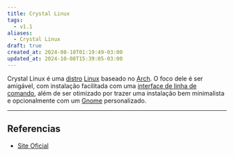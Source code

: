 ```yaml
---
title: Crystal Linux
tags:
  - v1.1
aliases:
  - Crystal Linux
draft: true
created_at: 2024-08-10T01:19:49-03:00
updated_at: 2024-10-08T15:39:05-03:00
---
```


Crystal Linux é uma [distro](../../07/26/Distro_Linux.md) [Linux](../../../../entrada/2024/07/26/Linux.md) baseado no [Arch](../../../../entrada/2024/07/26/Arch_Linux.md). O foco dele é ser amigável, com instalação facilitada com uma [interface de linha de comando](../../07/09/CLI.md), além de ser otimizado por trazer uma instalação bem minimalista e opcionalmente com um [Gnome](../../../../entrada/2024/08/10/Gnome.md) personalizado.

---

## Referencias

- [Site Oficial](https://getcryst.al/site) 